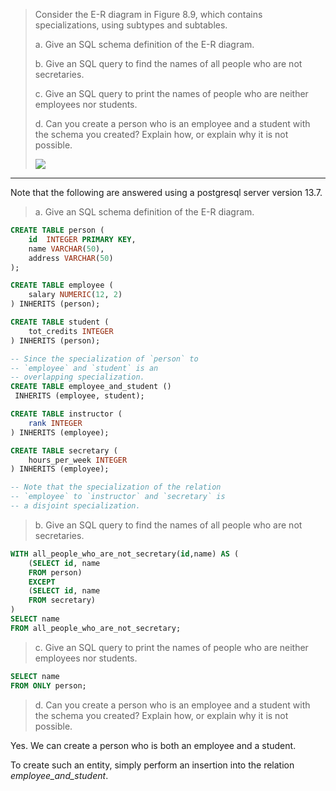 > Consider the E-R diagram in Figure 8.9, which contains specializations,
> using subtypes and subtables. 
> 
> a. Give an SQL schema definition of the E-R diagram. 
> 
> b. Give an SQL query to find the names of all people who are not 
> secretaries. 
> 
> c. Give an SQL query to print the names of people who are neither 
> employees nor students. 
> 
> d. Can you create a person who is an employee and a student with the 
> schema you created? Explain how, or explain why it is not possible. 
> 
> <img src="../Fig8.9.png"/>

--------------------------------

Note that the following are answered using a postgresql server version 13.7.

> a. Give an SQL schema definition of the E-R diagram. 

```sql 
CREATE TABLE person ( 
    id  INTEGER PRIMARY KEY,
    name VARCHAR(50), 
    address VARCHAR(50) 
);

CREATE TABLE employee ( 
    salary NUMERIC(12, 2)
) INHERITS (person);

CREATE TABLE student (
    tot_credits INTEGER
) INHERITS (person); 

-- Since the specialization of `person` to
-- `employee` and `student` is an 
-- overlapping specialization.  
CREATE TABLE employee_and_student ()
 INHERITS (employee, student); 

CREATE TABLE instructor (
    rank INTEGER
) INHERITS (employee);

CREATE TABLE secretary ( 
    hours_per_week INTEGER
) INHERITS (employee); 

-- Note that the specialization of the relation
-- `employee` to `instructor` and `secretary` is 
-- a disjoint specialization. 
```

> b. Give an SQL query to find the names of all people who are not 
> secretaries. 

```sql 
WITH all_people_who_are_not_secretary(id,name) AS ( 
    (SELECT id, name
    FROM person)
    EXCEPT
    (SELECT id, name
    FROM secretary)
)
SELECT name
FROM all_people_who_are_not_secretary;
```

> c. Give an SQL query to print the names of people who are neither 
> employees nor students. 

```sql 
SELECT name 
FROM ONLY person;
```

> d. Can you create a person who is an employee and a student with the 
> schema you created? Explain how, or explain why it is not possible. 

Yes. We can create a person who is both an employee and a student.

To create such an entity, simply perform an insertion into the relation
_employee_and_student_. 

